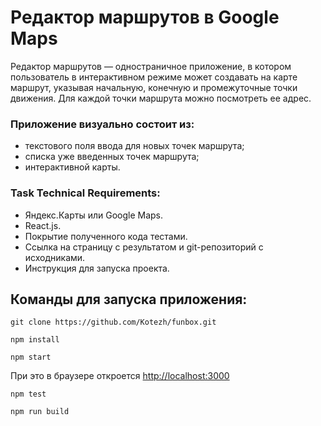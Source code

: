 # Редактор маршрутов в Google Maps

Редактор маршрутов — одностраничное приложение, в котором пользователь в интерактивном режиме может создавать на карте маршрут,
указывая начальную, конечную и промежуточные точки движения. Для каждой точки маршрута можно посмотреть ее адрес.

### Приложение визуально состоит из:
* текстового поля ввода для новых точек маршрута;
* списка уже введенных точек маршрута;
* интерактивной карты.

### Task Technical Requirements:
* Яндекс.Карты или Google Maps.
* React.js.
* Покрытие полученного кода тестами.
* Ссылка на страницу с результатом и git-репозиторий с исходниками.
* Инструкция для запуска проекта. 

## Команды для запуска приложения:

`git clone https://github.com/Kotezh/funbox.git`

`npm install`

`npm start`

При это в браузере откроется [http://localhost:3000](http://localhost:3000) 

`npm test`

`npm run build`

